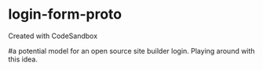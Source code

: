 # login-form-proto
Created with CodeSandbox

#a potential model for an open source site builder login. Playing around with this idea.
